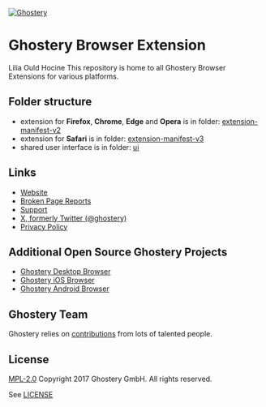 [![Ghostery](extension-manifest-v2/app/images/hub/side-navigation/ghostery-logo.svg)](https://www.ghostery.com)

# Ghostery Browser Extension
Lilia Ould Hocine
This repository is home to all Ghostery Browser Extensions for various platforms.

## Folder structure

* extension for **Firefox**, **Chrome**, **Edge** and **Opera** is in folder: [extension-manifest-v2](/extension-manifest-v2)
* extension for **Safari** is in folder: [extension-manifest-v3](/extension-manifest-v3)
* shared user interface is in folder: [ui](/ui)

## Links

+ [Website](https://www.ghostery.com/)
+ [Broken Page Reports](https://github.com/ghostery/broken-page-reports/)
+ [Support](https://www.ghostery.com/support)
+ [X, formerly Twitter (@ghostery)](https://twitter.com/ghostery)
+ [Privacy Policy](https://www.ghostery.com/about-ghostery/browser-extension-privacy-policy/)

## Additional Open Source Ghostery Projects

+ [Ghostery Desktop Browser](https://github.com/ghostery/user-agent-desktop)
+ [Ghostery iOS Browser](https://github.com/ghostery/user-agent-ios)
+ [Ghostery Android Browser](https://github.com/ghostery/user-agent-android)

## Ghostery Team

Ghostery relies on [contributions](https://github.com/ghostery/ghostery-extension/graphs/contributors) from lots of talented people.

## License

[MPL-2.0](https://www.mozilla.org/en-US/MPL/2.0/) Copyright 2017 Ghostery GmbH. All rights reserved.

See [LICENSE](LICENSE)
